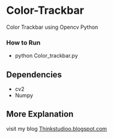 # Color-Trackbar
Color Trackbar using Opencv Python

### How to Run
* python Color_trackbar.py

## Dependencies
* cv2
* Numpy
          
## More Explanation
visit my blog [Thinkstudioo.blogspot.com](http://thinkstudioo.blogspot.com/2018/07/membuat-color-trackbar-menggunakan.html)
